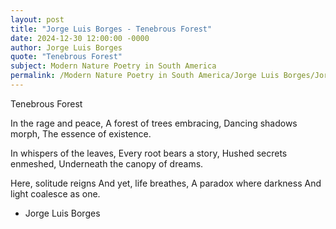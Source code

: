 ```yaml
---
layout: post
title: "Jorge Luis Borges - Tenebrous Forest"
date: 2024-12-30 12:00:00 -0000
author: Jorge Luis Borges
quote: "Tenebrous Forest"
subject: Modern Nature Poetry in South America
permalink: /Modern Nature Poetry in South America/Jorge Luis Borges/Jorge Luis Borges - Tenebrous Forest
---
```


Tenebrous Forest

In the rage and peace,
A forest of trees embracing,
Dancing shadows morph,
The essence of existence.

In whispers of the leaves,
Every root bears a story,
Hushed secrets enmeshed,
Underneath the canopy of dreams.

Here, solitude reigns
And yet, life breathes,
A paradox where darkness
And light coalesce as one.


- Jorge Luis Borges
